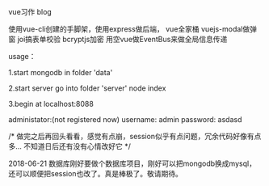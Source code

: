 vue习作
blog

使用vue-cli创建的手脚架，使用express做后端，
vue全家桶
vuejs-modal做弹窗
joi搞表单校验
bcryptjs加密
用空vue做EventBus来做全局信息传递

usage：

1.start mongodb  in folder 'data'

2.start server
go into folder 'server'
node index

3.begin at localhost:8088


administator:(not registered now)
username: admin
password: asdasd

/*
做完之后再回头看看，感觉有点崩，session似乎有点问题，冗余代码好像有点多...
不知道日后还有没有心情改好它
*/

2018-06-21
数据库刚好要做个数据库项目，刚好可以把mongodb换成mysql，还可以顺便把session也改了。真是棒极了。敬请期待。
